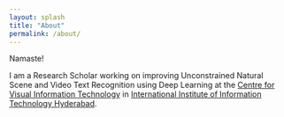 ```yaml
---
layout: splash
title: "About"
permalink: /about/
---
```


Namaste!

I am a Research Scholar working on improving Unconstrained Natural Scene and Video Text Recognition using Deep Learning at the [Centre for Visual Information Technology](http://cvit.iiit.ac.in/) in [International Institute of Information Technology Hyderabad](https://iiit.ac.in/).


